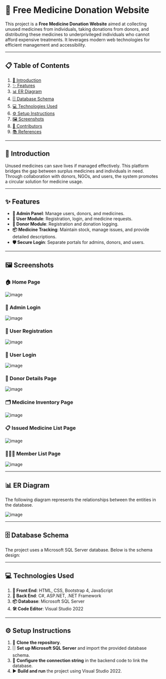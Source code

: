 # 🌟 Free Medicine Donation Website  

This project is a **Free Medicine Donation Website** aimed at collecting unused medicines from individuals, taking donations from donors, and distributing these medicines to underprivileged individuals who cannot afford expensive treatments. It leverages modern web technologies for efficient management and accessibility.  

---  

## 📋 Table of Contents  
1. [📖 Introduction](#introduction)  
2. [✨ Features](#features)  
3. [📊 ER Diagram](#er-diagram)  
4. [🗄️ Database Schema](#database-schema)  
5. [💻 Technologies Used](#technologies-used)  
6. [⚙️ Setup Instructions](#setup-instructions)  
7. [🖼️ Screenshots](#screenshots)  
8. [🤝 Contributors](#contributors)  
9. [📚 References](#references)  

---  

## 📖 Introduction  
Unused medicines can save lives if managed effectively. This platform bridges the gap between surplus medicines and individuals in need. Through collaboration with donors, NGOs, and users, the system promotes a circular solution for medicine usage.  

---  

## ✨ Features  
- **🔐 Admin Panel**: Manage users, donors, and medicines.  
- **👤 User Module**: Registration, login, and medicine requests.  
- **🤝 Donor Module**: Registration and donation logging.  
- **📦 Medicine Tracking**: Maintain stock, manage issues, and provide detailed descriptions.  
- **🛡️ Secure Login**: Separate portals for admins, donors, and users.  

---  

## 🖼️ Screenshots  

### 🏠 Home Page  
![image](https://github.com/user-attachments/assets/3fb89c08-6354-4f36-bca1-e09bcfe468a1)  

### 🔐 Admin Login  
![image](https://github.com/user-attachments/assets/d59f2727-274a-4da6-9a96-da7c3146908e)  

### 📝 User Registration  
![image](https://github.com/user-attachments/assets/e94110a8-fb43-4384-98f2-647f899eaca8)  

### 🔑 User Login  
![image](https://github.com/user-attachments/assets/7703ff0a-58b4-4216-8005-00ec9afe0174)  

### 🤝 Donor Details Page  
![image](https://github.com/user-attachments/assets/2eb2bd6e-ff27-441a-80db-e4c78e520cc2)  

### 🗂️ Medicine Inventory Page  
![image](https://github.com/user-attachments/assets/9de5548a-bb2e-45c1-809b-1ccd925a5175)  

### 📋 Issued Medicine List Page  
![image](https://github.com/user-attachments/assets/c4239464-07bd-404c-a985-6a898252ceab)  

### 🧑‍🤝‍🧑 Member List Page  
![image](https://github.com/user-attachments/assets/c6c08102-ad78-44f1-b749-46dd9ea53517)  

---  

## 📊 ER Diagram  
The following diagram represents the relationships between the entities in the database.  

![image](https://github.com/user-attachments/assets/6efe4bda-aeeb-420d-8c60-d81645a746b3)  

---  

## 🗄️ Database Schema  
The project uses a Microsoft SQL Server database. Below is the schema design:  

---  

## 💻 Technologies Used  
1. **🎨 Front End**: HTML, CSS, Bootstrap 4, JavaScript  
2. **🔧 Back End**: C#, ASP.NET, .NET Framework  
3. **📦 Database**: Microsoft SQL Server  
4. **🛠️ Code Editor**: Visual Studio 2022  

---  

## ⚙️ Setup Instructions  
1. 🔄 **Clone the repository**.  
2. 🗄️ **Set up Microsoft SQL Server** and import the provided database schema.  
3. 🔗 **Configure the connection string** in the backend code to link the database.  
4. ▶️ **Build and run** the project using Visual Studio 2022.  
